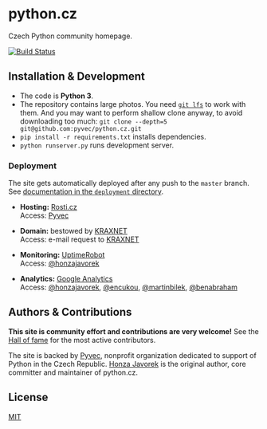 
# python.cz

Czech Python community homepage.

[![Build Status](https://travis-ci.org/pyvec/python.cz.svg?branch=master)](https://travis-ci.org/pyvec/python.cz)

## Installation & Development

- The code is **Python 3**.
- The repository contains large photos. You need [`git lfs`](https://git-lfs.github.com/) to work with them. And you may want to perform shallow clone anyway, to avoid downloading too much: `git clone --depth=5 git@github.com:pyvec/python.cz.git`
- `pip install -r requirements.txt` installs dependencies.
- `python runserver.py` runs development server.

### Deployment

The site gets automatically deployed after any push to the `master` branch. See [documentation in the `deployment` directory](deployment/README.md).

-   **Hosting:** [Rosti.cz](https://rosti.cz/)<br>
    Access: [Pyvec](http://pyvec.org/)

-   **Domain:** bestowed by [KRAXNET](http://www.kraxnet.cz/)<br>
    Access: e-mail request to [KRAXNET](http://www.kraxnet.cz/)

-   **Monitoring:** [UptimeRobot](https://uptimerobot.com/)<br>
    Access: [@honzajavorek](http://github.com/honzajavorek)

-   **Analytics:** [Google Analytics](http://www.google.com/analytics/)<br>
    Access: [@honzajavorek](http://github.com/honzajavorek), [@encukou](http://github.com/encukou), [@martinbilek](http://github.com/martinbilek), [@benabraham](http://github.com/benabraham)

## Authors & Contributions

**This site is community effort and contributions are very welcome!** See the [Hall of fame](https://github.com/pyvec/python.cz/graphs/contributors) for the most active contributors.

The site is backed by [Pyvec](http://pyvec.org/), nonprofit organization dedicated to support of Python in the Czech Republic. [Honza Javorek](http://github.com/honzajavorek) is the original author, core committer and maintainer of python.cz.

## License

[MIT](LICENSE)
